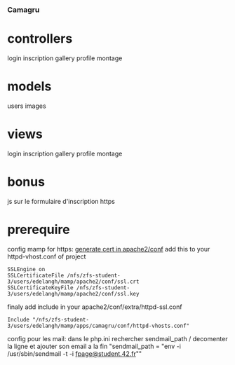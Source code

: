 
### Camagru

# controllers
login
inscription
gallery
profile
montage

# models
users
images


# views
login
inscription
gallery
profile
montage


# bonus
js sur le formulaire d'inscription
https

# prerequire
config mamp for https:
[generate cert in apache2/conf](http://www.akadia.com/services/ssh_test_certificate.html)
add this to your httpd-vhost.conf of project

```
SSLEngine on
SSLCertificateFile /nfs/zfs-student-3/users/edelangh/mamp/apache2/conf/ssl.crt
SSLCertificateKeyFile /nfs/zfs-student-3/users/edelangh/mamp/apache2/conf/ssl.key	
```

finaly add include in your apache2/conf/extra/httpd-ssl.conf

```
Include "/nfs/zfs-student-3/users/edelangh/mamp/apps/camagru/conf/httpd-vhosts.conf"
```

config pour les mail:
dans le php.ini
	rechercher sendmail_path / decomenter la ligne et ajouter son email a la fin
	"sendmail_path = "env -i /usr/sbin/sendmail -t -i fpage@student.42.fr""